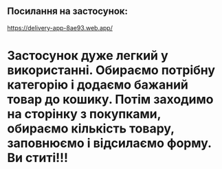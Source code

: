 ## Посилання на застосунок:
https://delivery-app-8ae93.web.app/

# Застосунок дуже легкий у використанні. Обираємо потрібну категорію і додаємо бажаний товар до кошику. Потім заходимо на сторінку з покупками, обираємо кількість товару, заповнюємо і відсилаємо форму. Ви ститі!!!
